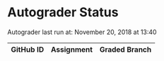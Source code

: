 # Autograder Status
Autograder last run at: November 20, 2018 at 13:40

| GitHub ID | Assignment | Graded Branch |
|-----------|------------|---------------|
